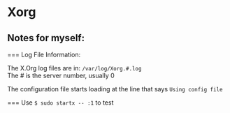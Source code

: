 Xorg  
===  
## Notes for myself:  
===
Log File Information:  

The X.Org log files are in: `/var/log/Xorg.#.log`  
    The # is the server number, usually 0  

The configuration file starts loading at the line that says `Using config file`

===
Use `$ sudo startx -- :1` to test
